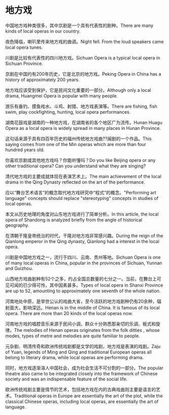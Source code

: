 # 地方戏

<p><span class="chinese">中国地方戏种类很多，其中京剧是一个具有代表性的剧种。</span><span class="english">There are many kinds of local operas in our country.</span></p>

<p><span class="chinese">夜色降临，喇叭里传来地方戏的曲调。</span><span class="english">Night fell. From the loud speakers came local opera tunes.</span></p>

<p><span class="chinese">川剧是比较有代表性的四川地方戏。</span><span class="english">Sichuan Opera is a typical local opera in Sichuan Province.</span></p>

<p><span class="chinese">京剧在中国约有200年历史，它是北京的地方戏。</span><span class="english">Peking Opera in China has a history of approximately 200 years.</span></p>

<p><span class="chinese">地方戏应该受到保护，它是民间文化重要的一部分。</span><span class="english">Although only a local drama, Huangmei Opera is popular with many people.</span></p>

<p><span class="chinese">游乐有垂钓、摸鱼戏水、斗鸡、射猎、地方戏表演等。</span><span class="english">There are fishing, fish swim, play cockfighting, hunting, local opera performances.</span></p>

<p><span class="chinese">湖南花鼓戏是湖南的一种地方戏，在湖南省的各个地区广为流传。</span><span class="english">Hunan Huagu Opera as a local opera is widely spread in many places in Hunan Province.</span></p>

<p><span class="chinese">这句话来源于具有四百年历史的福州传统地方戏曲??闽剧的一个作品。</span><span class="english">This saying comes from one of the Min operas which are more than four hundred years old.</span></p>

<p><span class="chinese">你喜欢京剧或其他地方戏吗？你能听懂吗？</span><span class="english">Do you like Beijing opera or any other traditional opera? Can you understand what they are singing?</span></p>

<p><span class="chinese">清代地方戏的主要成就体现在表演艺术上。</span><span class="english">The main achievement of the local drama in the Qing Dynasty reflected on the art of the performance.</span></p>

<p><span class="chinese">应以“舞台艺术语言”的概念取代地方戏研究中“程式”的概念。</span><span class="english">"Performing art language" concepts should replace "stereotyping" concepts in studies of local operas.</span></p>

<p><span class="chinese">本文从历史地理的角度对山东地方戏进行了简单分析。</span><span class="english">In this article, the local opera of Shandong is analyzed briefly from the angle of historical geography.</span></p>

<p><span class="chinese">在清朝干隆皇帝统治的时代，干隆对地方戏非常感兴趣。</span><span class="english">During the reign of the Qianlong emperor in the Qing dynasty, Qianlong had a interest in the local opera.</span></p>

<p><span class="chinese">川剧是中国地方戏之一，流行于四川、云南、贵州等地。</span><span class="english">Sichuan Opera is one of many local operas in China, popular in the provinces of Sichuan, Yunnan and Guizhou.</span></p>

<p><span class="chinese">山西地方戏曲剧种有52个之多，约占全国总数量的七分之一。当前，在舞台上可见可闻的已少得可怜，其中因素甚多。</span><span class="english">Types of local opera in Shanxi Province are up to 52, amounting to approximately one seventh of the whole nation.</span></p>

<p><span class="chinese">河南地处中原，是举世公认的戏曲大省，至今活跃的地方戏剧种仍有20余种，辐射面大，影响深远。</span><span class="english">Henan is in the middle of China. It is famous of its local opera. There are more than 20 kinds of the local operas now.</span></p>

<p><span class="chinese">河南地方戏的唱腔音乐来源于民间小调，群众十分熟悉那亲切的乐调、板式和旋律。</span><span class="english">The melodies of Henan operas originates from the folk ditties , whose modes, types of metre and melodies are quite familiar to people.</span></p>

<p><span class="chinese">元杂剧、明清传奇和欧洲传统戏剧都是文学的戏剧，地方戏是表演的戏剧。</span><span class="english">Zaju of Yuan, legends of Ming and Qing and traditional European operas all belong to literary drama, while local operas are performing drama.</span></p>

<p><span class="chinese">同时，地方戏逐渐溶人中国社会，成为社会生活不可分割的一部分。</span><span class="english">The popular theatre also came to be integrated closely into the framework of Chinese society and was an indispensable feature of the social life.</span></p>

<p><span class="chinese">欧洲传统戏剧主要是情节的艺术，包括地方戏在内的古典戏曲则主要是语言的艺术。</span><span class="english">Traditional operas in Europe are essentially the art of the plot, while the classical Chinese operas, including local operas, are essentially the art of language.</span></p>


